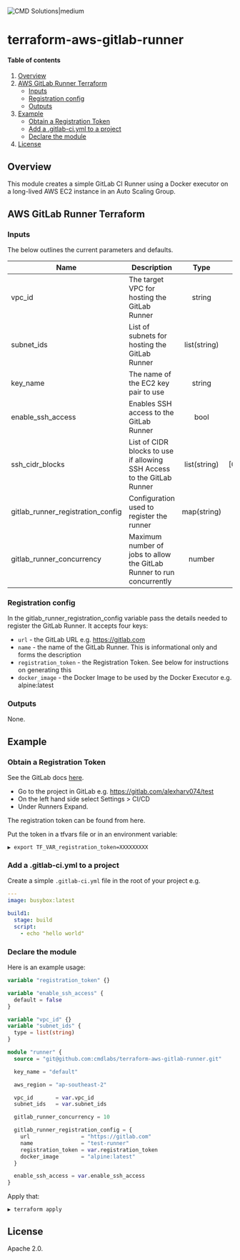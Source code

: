<!-- vim: set ft=markdown: -->
![CMD Solutions|medium](https://s3-ap-southeast-2.amazonaws.com/cmd-website-images/CMDlogo.jpg)

# terraform-aws-gitlab-runner

#### Table of contents

1. [Overview](#overview)
2. [AWS GitLab Runner Terraform](#aws-gitlab-runner-terraform)
    * [Inputs](#inputs)
    * [Registration config](#registration-config)
    * [Outputs](#outputs)
3. [Example](#example)
    * [Obtain a Registration Token](#obtain-a-registration-token)
    * [Add a .gitlab-ci.yml to a project](#add-a-gitlab-ciyml-to-a-project)
    * [Declare the module](#declare-the-module)
4. [License](#license)

## Overview

This module creates a simple GitLab CI Runner using a Docker executor on a long-lived AWS EC2 instance in an Auto Scaling Group.

## AWS GitLab Runner Terraform

### Inputs

The below outlines the current parameters and defaults.

| Name | Description | Type | Default | Required |
|------|-------------|:----:|:-------:|:--------:|
|vpc_id|The target VPC for hosting the GitLab Runner|string|""|Yes|
|subnet_ids|List of subnets for hosting the GitLab Runner|list(string)|""|Yes|
|key_name|The name of the EC2 key pair to use|string|default|No|
|enable_ssh_access|Enables SSH access to the GitLab Runner|bool|false|No|
|ssh_cidr_blocks|List of CIDR blocks to use if allowing SSH Access to the GitLab Runner|list(string)|[0.0.0.0/0]|No|
|gitlab_runner_registration_config|Configuration used to register the runner|map(string)|(map)|No|
|gitlab_runner_concurrency|Maximum number of jobs to allow the GitLab Runner to run concurrently|number|5|No|

### Registration config

In the gitlab_runner_registration_config variable pass the details needed to register the GitLab Runner. It accepts four keys:

- `url` - the GitLab URL e.g. https://gitlab.com
- `name` - the name of the GitLab Runner. This is informational only and forms the description
- `registration_token` - the Registration Token. See below for instructions on generating this
- `docker_image` - the Docker Image to be used by the Docker Executor e.g. alpine:latest

### Outputs

None.

## Example

### Obtain a Registration Token

See the GitLab docs [here](https://docs.gitlab.com/ee/ci/runners/#registering-a-specific-runner-with-a-project-registration-token).

- Go to the project in GitLab e.g. https://gitlab.com/alexharv074/test
- On the left hand side select Settings > CI/CD
- Under Runners Expand.

The registration token can be found from here.

Put the token in a tfvars file or in an environment variable:

```text
▶ export TF_VAR_registration_token=XXXXXXXXX
```

### Add a .gitlab-ci.yml to a project

Create a simple `.gitlab-ci.yml` file in the root of your project e.g.

```yaml
---
image: busybox:latest

build1:
  stage: build
  script:
    - echo "hello world"
```

### Declare the module

Here is an example usage:

```tf
variable "registration_token" {}

variable "enable_ssh_access" {
  default = false
}

variable "vpc_id" {}
variable "subnet_ids" {
  type = list(string)
}

module "runner" {
  source = "git@github.com:cmdlabs/terraform-aws-gitlab-runner.git"

  key_name = "default"

  aws_region = "ap-southeast-2"

  vpc_id       = var.vpc_id
  subnet_ids   = var.subnet_ids

  gitlab_runner_concurrency = 10

  gitlab_runner_registration_config = {
    url                = "https://gitlab.com"
    name               = "test-runner"
    registration_token = var.registration_token
    docker_image       = "alpine:latest"
  }

  enable_ssh_access = var.enable_ssh_access
}
```

Apply that:

```text
▶ terraform apply
```

## License

Apache 2.0.
